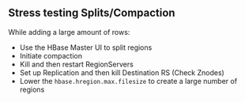 


## Stress testing Splits/Compaction
While adding a large amount of rows:

- Use the HBase Master UI to split regions 
- Initiate compaction
- Kill and then restart RegionServers
- Set up Replication and then kill Destination RS (Check Znodes)
- Lower the `hbase.hregion.max.filesize` to create a large number of regions
